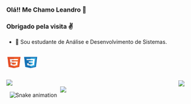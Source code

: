 ### Olá!! Me Chamo Leandro 👋
### Obrigado pela visita ✌

- 🌱 Sou estudante de Análise e Desenvolvimento de Sistemas.
<div style="display: inline_block"><br>
<img align="center" alt="Rafa-HTML" height="30" width="40" src="https://raw.githubusercontent.com/devicons/devicon/master/icons/html5/html5-original.svg">
<img align="center" alt="Rafa-CSS" height="30" width="40" src="https://raw.githubusercontent.com/devicons/devicon/master/icons/css3/css3-original.svg">
</div>

##

<p align=center>
<div align=center>
<img align=center width=420 src="https://github-readme-stats.vercel.app/api?username=l-lisboa&hide=prs&theme=onedark&layout=compact&hide_border=true&show_icons=true" />
<img align=left  width=420 src="https://github-readme-stats.vercel.app/api/top-langs/?username=l-lisboa&layout=compact&langs_count=7&theme=onedark"/> 
<img align=right width=362 src="https://github-readme-streak-stats.herokuapp.com/?user=l-lisboa&theme=onedark" />

<div>

  ![Snake animation](https://github.com/l-lisboa/l-lisboa/blob/output/github-contribution-grid-snake.svg)
  
</div>
